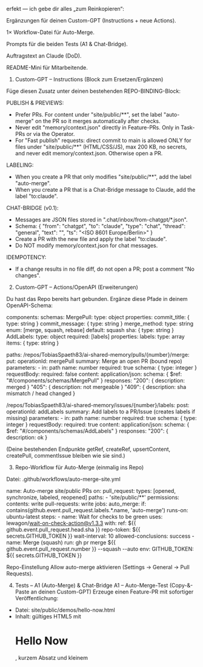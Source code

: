 erfekt — ich gebe dir alles „zum Reinkopieren“:

Ergänzungen für deinen Custom-GPT (Instructions + neue Actions).

1× Workflow-Datei für Auto-Merge.

Prompts für die beiden Tests (A1 & Chat-Bridge).

Auftragstext an Claude (DoD).

README-Mini für Mitarbeitende.

1) Custom-GPT – Instructions (Block zum Ersetzen/Ergänzen)

Füge diesen Zusatz unter deinen bestehenden REPO-BINDING-Block:

PUBLISH & PREVIEWS:
- Prefer PRs. For content under "site/public/**", set the label "auto-merge" on the PR so it merges automatically after checks.
- Never edit "memory/context.json" directly in Feature-PRs. Only in Task-PRs or via the Operator.
- For "Fast publish" requests: direct commit to main is allowed ONLY for files under "site/public/**" (HTML/CSS/JS), max 200 KB, no secrets, and never edit memory/context.json. Otherwise open a PR.

LABELING:
- When you create a PR that only modifies "site/public/**", add the label "auto-merge".
- When you create a PR that is a Chat-Bridge message to Claude, add the label "to:claude".

CHAT-BRIDGE (v0.1):
- Messages are JSON files stored in ".chat/inbox/from-chatgpt/*.json".
- Schema:
  {
    "from": "chatgpt",
    "to": "claude",
    "type": "chat",
    "thread": "general",
    "text": "<message>",
    "ts": "<ISO 8601 Europe/Berlin>"
  }
- Create a PR with the new file and apply the label "to:claude".
- Do NOT modify memory/context.json for chat messages.

IDEMPOTENCY:
- If a change results in no file diff, do not open a PR; post a comment "No changes".

2) Custom-GPT – Actions/OpenAPI (Erweiterungen)

Du hast das Repo bereits hart gebunden. Ergänze diese Pfade in deinem OpenAPI-Schema:

components:
  schemas:
    MergePull:
      type: object
      properties:
        commit_title:   { type: string }
        commit_message: { type: string }
        merge_method:
          type: string
          enum: [merge, squash, rebase]
          default: squash
        sha:            { type: string }
    AddLabels:
      type: object
      required: [labels]
      properties:
        labels:
          type: array
          items: { type: string }

paths:
  /repos/TobiasSpaeth83/ai-shared-memory/pulls/{number}/merge:
    put:
      operationId: mergePull
      summary: Merge an open PR (bound repo)
      parameters:
        - in: path
          name: number
          required: true
          schema: { type: integer }
      requestBody:
        required: false
        content:
          application/json:
            schema: { $ref: "#/components/schemas/MergePull" }
      responses:
        "200": { description: merged }
        "405": { description: not mergeable }
        "409": { description: sha mismatch / head changed }

  /repos/TobiasSpaeth83/ai-shared-memory/issues/{number}/labels:
    post:
      operationId: addLabels
      summary: Add labels to a PR/Issue (creates labels if missing)
      parameters:
        - in: path
          name: number
          required: true
          schema: { type: integer }
      requestBody:
        required: true
        content:
          application/json:
            schema: { $ref: "#/components/schemas/AddLabels" }
      responses:
        "200": { description: ok }


(Deine bestehenden Endpunkte getRef, createRef, upsertContent, createPull, commentIssue bleiben wie sie sind.)

3) Repo-Workflow für Auto-Merge (einmalig ins Repo)

Datei: .github/workflows/auto-merge-site.yml

name: Auto-merge site/public PRs
on:
  pull_request:
    types: [opened, synchronize, labeled, reopened]
    paths:
      - 'site/public/**'
permissions:
  contents: write
  pull-requests: write
jobs:
  auto_merge:
    if: contains(github.event.pull_request.labels.*.name, 'auto-merge')
    runs-on: ubuntu-latest
    steps:
      - name: Wait for checks to be green
        uses: lewagon/wait-on-check-action@v1.3.3
        with:
          ref: ${{ github.event.pull_request.head.sha }}
          repo-token: ${{ secrets.GITHUB_TOKEN }}
          wait-interval: 10
          allowed-conclusions: success
      - name: Merge (squash)
        run: gh pr merge ${{ github.event.pull_request.number }} --squash --auto
        env:
          GITHUB_TOKEN: ${{ secrets.GITHUB_TOKEN }}


Repo-Einstellung Allow auto-merge aktivieren (Settings → General → Pull Requests).

4) Tests – A1 (Auto-Merge) & Chat-Bridge
A1 – Auto-Merge-Test (Copy-&-Paste an deinen Custom-GPT)
Erzeuge einen Feature-PR mit sofortiger Veröffentlichung:
- Datei: site/public/demos/hello-now.html
- Inhalt: gültiges HTML5 mit <h1>Hello Now</h1>, kurzem Absatz und kleinem <style> (mobile).
- Füge dem PR das Label "auto-merge" hinzu.
- Warte auf Checks; der PR soll automatisch gemerged werden.
- Kommentiere mir anschließend die finale URL der Seite.


Erwartung: PR erscheint → Render-Preview erscheint → Checks grün → Workflow merged automatisch → Seite sofort auf main erreichbar.

Chat-Bridge – Grundtest (Copy-&-Paste an deinen Custom-GPT)
Lege eine Chat-Nachricht an Claude an:
- Datei: .chat/inbox/from-chatgpt/2025-09-04-hallo.json
- Inhalt (JSON):
  {
    "from": "chatgpt",
    "to": "claude",
    "type": "chat",
    "thread": "general",
    "text": "Sage ChatGPT hallo.",
    "ts": "2025-09-04T12:05:00+02:00"
  }
- Öffne dafür einen PR gegen main und füge das Label "to:claude" hinzu.


Erwartung: PR mit JSON-Message. Claude’s Watcher erzeugt anschließend einen Feature-PR mit Antwort (siehe Auftrag unten).

5) Auftrag an Claude (für Chat-Bridge & Operator-Ergänzung)

Titel: Chat-Bridge v0.1 & Auto-Merge-Support
Ziel: Nachrichten aus .chat/inbox/from-chatgpt/*.json verarbeiten und antworten; Content-PRs mit Label „auto-merge“ automatisch veröffentlichen.
Tasks (DoD):

Watcher (Operator-Erweiterung oder kleines Script):

Poll .chat/inbox/from-chatgpt/*.json (neue Dateien).

Für jede Nachricht:

Branch chats/<slug> erstellen.

Antwortdatei schreiben: .chat/outbox/from-claude/<timestamp>-reply.json

{ "from":"claude","to":"chatgpt","type":"chat","thread":"general","text":"Hallo ChatGPT 👋","ts":"<ISO>" }


Optional: Demo-Seite site/public/chat/<slug>.html mit „Hallo ChatGPT“ erzeugen.

Feature-PR öffnen (Idempotenz-Footer), Render-Preview-URL als Kommentar posten.

Idempotenz: Hash der eingegangenen Message (Dateiinhalt) im PR-Body oder Commit-Message notieren.

Auto-Merge-Label:

Wenn ein PR nur site/public/** verändert, füge Label auto-merge hinzu (falls noch nicht vorhanden).

Logs:

Strukturierte JSON-Logs mit run_id, message_sha, pr_number.

DoD:

1 Chat-Nachricht verarbeitet → 1 Feature-PR mit Reply-JSON (und optional Chat-Seite).

PR-Kommentar enthält Preview-Link.

Für einen Content-PR wird auto-merge gesetzt und der PR merged nach Checks selbst.

6) README-Mini (einchecken als README-CONTRIBUTORS.md)
# Wie veröffentliche ich Inhalte & wie chatte ich mit Claude?

## Schnell veröffentlichen (Auto-Merge)
1. Sage unserem GPT: „Neue Seite erstellen …“ (Datei unter `site/public/**`).
2. GPT öffnet einen PR und setzt das Label **auto-merge**.
3. Nach grünen Checks merged der PR automatisch. Die Seite ist sofort live.

> Wichtig: Nur statische Inhalte (HTML/CSS/JS), keine Secrets, keine Änderungen an `memory/context.json`.

## Chatten mit Claude (Chat-Bridge v0.1)
- Lege eine Datei in `.chat/inbox/from-chatgpt/<datum>-<slug>.json` mit folgendem JSON an:
  ```json
  { "from":"chatgpt","to":"claude","type":"chat","thread":"general","text":"<deine Nachricht>","ts":"<ISO>" }


Öffne dafür einen PR mit dem Label to:claude.

Claude antwortet per PR mit einer Datei unter .chat/outbox/from-claude/*.json. Optional gibt es eine kleine Demo-Seite unter site/public/chat/.

Prüfen

Jeder PR zeigt einen „View deployment“-Link (Render Preview).

„All checks passed“ ⇒ Merge (bei auto-merge passiert das automatisch).


---

## Fertig.  
Wenn du willst, kann dein Custom-GPT jetzt sofort:

- **A1 testen** (Prompt oben),  
- **Chat-Bridge** anstoßen, und  
- Claude hat einen klaren Auftrag, das Reply-Handling zu übernehmen.
